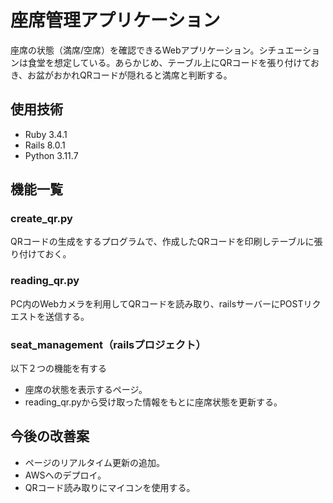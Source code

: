 # 座席管理アプリケーション
座席の状態（満席/空席）を確認できるWebアプリケーション。シチュエーションは食堂を想定している。あらかじめ、テーブル上にQRコードを張り付けておき、お盆がおかれQRコードが隠れると満席と判断する。


## 使用技術
- Ruby 3.4.1
- Rails 8.0.1
- Python 3.11.7


## 機能一覧

### create_qr.py
QRコードの生成をするプログラムで、作成したQRコードを印刷しテーブルに張り付けておく。

### reading_qr.py
PC内のWebカメラを利用してQRコードを読み取り、railsサーバーにPOSTリクエストを送信する。

### seat_management（railsプロジェクト）
以下２つの機能を有する
- 座席の状態を表示するページ。
- reading_qr.pyから受け取った情報をもとに座席状態を更新する。


## 今後の改善案
- ページのリアルタイム更新の追加。
- AWSへのデプロイ。
- QRコード読み取りにマイコンを使用する。
